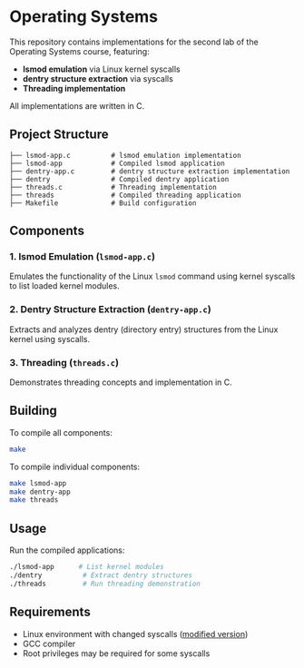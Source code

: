 # Operating Systems

This repository contains implementations for the second lab of the Operating Systems course, featuring:

- **lsmod emulation** via Linux kernel syscalls
- **dentry structure extraction** via syscalls  
- **Threading implementation**

All implementations are written in C.

## Project Structure

```
├── lsmod-app.c          # lsmod emulation implementation
├── lsmod-app            # Compiled lsmod application
├── dentry-app.c         # dentry structure extraction implementation
├── dentry               # Compiled dentry application
├── threads.c            # Threading implementation
├── threads              # Compiled threading application
├── Makefile             # Build configuration
```

## Components

### 1. lsmod Emulation (`lsmod-app.c`)
Emulates the functionality of the Linux `lsmod` command using kernel syscalls to list loaded kernel modules.

### 2. Dentry Structure Extraction (`dentry-app.c`)
Extracts and analyzes dentry (directory entry) structures from the Linux kernel using syscalls.

### 3. Threading (`threads.c`)
Demonstrates threading concepts and implementation in C.

## Building

To compile all components:

```bash
make
```

To compile individual components:

```bash
make lsmod-app
make dentry-app  
make threads
```

## Usage

Run the compiled applications:

```bash
./lsmod-app      # List kernel modules
./dentry          # Extract dentry structures
./threads         # Run threading demonstration
```

## Requirements

- Linux environment with changed syscalls ([modified version](https://github.com/semwett0301/linux-5.8.1))
- GCC compiler
- Root privileges may be required for some syscalls
